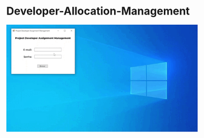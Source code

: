 # Developer-Allocation-Management

<div align="center">
    <img max-height="300px" src="assets/softwareoperation.gif" alt="Software Operation">
</div>
